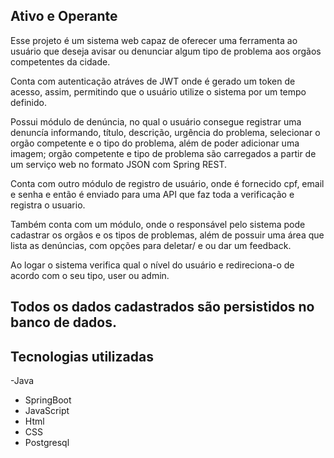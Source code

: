 ## Ativo e Operante

Esse projeto é um sistema web capaz de oferecer uma ferramenta ao usuário que deseja avisar ou denunciar algum tipo de problema aos orgãos competentes da cidade.

Conta com autenticação atráves de JWT onde é gerado um token de acesso, assim, permitindo que o usuário utilize o sistema por um tempo definido.

Possui módulo de denúncia, no qual o usuário consegue registrar uma denuncía informando, título, descrição, urgência do problema, selecionar o orgão competente 
e o tipo do problema, além de poder adicionar uma imagem; orgão competente e tipo de problema são carregados a partir de um serviço web no formato JSON com Spring REST.

Conta com outro módulo de registro de usuário, onde é fornecido cpf, email e senha e então é enviado para uma API que faz toda a verificação e registra o usuario.

Também conta com um módulo, onde o responsável pelo sistema pode cadastrar os orgãos e os tipos de problemas, além de possuir uma área que lista as denúncias, com
opções para deletar/ e ou dar um feedback.

Ao logar o sistema verifica qual o nível do usuário e redireciona-o de acordo com o seu tipo, user ou admin.

Todos os dados cadastrados são persistidos no banco de dados.
----

## Tecnologias utilizadas

-Java
- SpringBoot
- JavaScript
- Html
- CSS
- Postgresql

